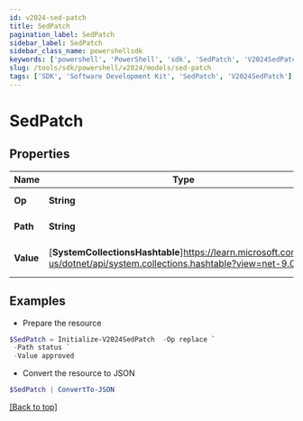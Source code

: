 ```yaml
---
id: v2024-sed-patch
title: SedPatch
pagination_label: SedPatch
sidebar_label: SedPatch
sidebar_class_name: powershellsdk
keywords: ['powershell', 'PowerShell', 'sdk', 'SedPatch', 'V2024SedPatch']
slug: /tools/sdk/powershell/v2024/models/sed-patch
tags: ['SDK', 'Software Development Kit', 'SedPatch', 'V2024SedPatch']
---
```


# SedPatch

## Properties

| Name | Type | Description | Notes |
| --- | --- | --- | --- |
| **Op** | **String** | desired operation | [optional] |
| **Path** | **String** | field to be patched | [optional] |
| **Value** | [**SystemCollectionsHashtable**]https://learn.microsoft.com/en-us/dotnet/api/system.collections.hashtable?view=net-9.0 | value to replace with | [optional] |

## Examples

- Prepare the resource

```powershell
$SedPatch = Initialize-V2024SedPatch  -Op replace `
 -Path status `
 -Value approved
```

- Convert the resource to JSON

```powershell
$SedPatch | ConvertTo-JSON
```

[[Back to top]](#)
